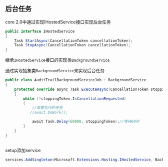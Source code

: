 ## 后台任务

core 2.0中通过实现IHostedService接口实现后台任务

 
```c#
public interface IHostedService
{
    Task StartAsync(CancellationToken cancellationToken);
    Task StopAsync(CancellationToken cancellationToken);
}
 ```

继承```IHostedService```接口的实现类```BackgroundService```

通过实现抽象类```BackgroundService```来实现后台任务

 
```c#
public class AuditTrailBackgroundServiceJob : BackgroundService
{
    protected override async Task ExecuteAsync(CancellationToken stoppingToken)
    {
        while (!stoppingToken.IsCancellationRequested)
        {
            //需要执行的任务
           //await DoWork();

            await Task.Delay(60000, stoppingToken);//等待60秒
        }
    }
}
 
```

setup添加service

```c#
services.AddSingleton<Microsoft.Extensions.Hosting.IHostedService, BackgroundServiceJob>();
 ```